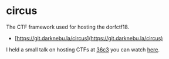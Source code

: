 # circus

The CTF framework used for hosting the dorfctf18.

- [https://git.darknebu.la/circus](https://git.darknebu.la/circus)

I held a small talk on hosting CTFs at [36c3](/events/2019/12-36c3/) you can watch [here](https://media.ccc.de/v/36c3-74-ctf-in-a-box).